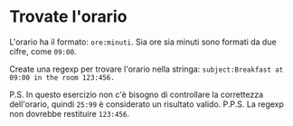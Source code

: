 # Trovate l'orario

L'orario ha il formato: `ore:minuti`. Sia ore sia minuti sono formati da due cifre, come `09:00`.

Create una regexp per trovare l'orario nella stringa: `subject:Breakfast at 09:00 in the room 123:456.`

P.S. In questo esercizio non c'è bisogno di controllare la correttezza dell'orario, quindi `25:99` è considerato un risultato valido.
P.P.S. La regexp non dovrebbe restituire `123:456`.
